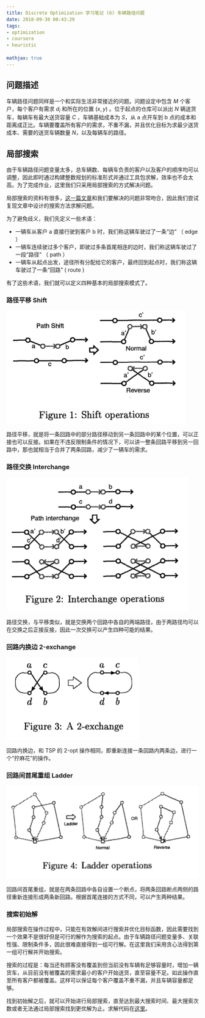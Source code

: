 ```yaml
---
title: Discrete Optimization 学习笔记 (6) 车辆路径问题
date: 2018-09-30 00:43:29
tags:
- optimization
- coursera
- heuristic
 
mathjax: true
---
```

## 问题描述

车辆路径问题同样是一个和实际生活非常接近的问题。问题设定中包含 $M$ 个客户，每个客户有需求 $d_i$ 和所在的位置 $(x, y)$ 。位于起点的仓库可以派出 $N$ 辆送货车，每辆车有最大送货容量 $C$ ，车辆基础成本为 $S$，从 a 点开车到 b 点的成本和距离成正比。车辆要覆盖所有客户的需求，不重不漏，并且优化目标为求最少送货成本、需要的送货车辆数量 $N$，以及每辆车的路径。

## 局部搜索

由于车辆路径问题变量太多，总车辆数、每辆车负责的客户以及客户的顺序均可以调整，因此即时通过构建整数规划的标准形式并通过工具包求解，效率也不会太高。为了完成作业，这里我们只采用局部搜索的方式解决问题。

局部搜索的资料有很多，[这一篇文章][vsp-paper]和我们要解决的问题非常吻合，因此我们尝试复现文章中设计的搜索方法求解问题。

为了避免歧义，我们先定义一些术语：

* 一辆车从客户 a 直接行驶到客户 b 时，我们称这辆车驶过了一条“边” （ edge ）
* 一辆车连续驶过多个客户，即驶过多条首尾相连的边时，我们称这辆车驶过了一段“路径” （ path ）
* 一辆车从起点出发，途径所有分配给它的客户，最终回到起点时，我们称这辆车驶过了一条“回路” ( route )

有了这些术语，我们就可以定义四种基本的局部搜索模式了。

### 路径平移 Shift

![VRP 路径平移][shift-img]

路径平移，就是将一条回路中的部分路径移动到另一条回路中的某个位置，可以正接也可以反接。如果在不违反限制条件的情况下，可以讲一整条回路平移到另一回路中，那也就相当于合并了两条回路，减少了一辆车的需求。

### 路径交换 Interchange

![VRP 路径交换][interchange-img]

路径交换，与平移类似，就是交换两个回路中各自的两端路径，由于两路径均可以在交换之后正接反接，因此一次交换可以产生四种可能的结果。

### 回路内换边 2-exchange

![VRP 回路内换边][exchange-img]

回路内换边，和 TSP 的 2-opt 操作相同，即重新连接一条回路内两条边，进行一个“拧麻花”的操作。

### 回路间首尾重组 Ladder

![VRP 回路间首尾重组][ladder-img]

回路间首尾重组，就是在两条回路中各自设置一个断点，将两条回路断点两侧的路径重新连接形成两条新回路。根据首尾连接的方式不同，可以产生两种结果。

### 搜索初始解

局部搜索在操作过程中，只能在有效解间进行搜索并优化目标函数，因此需要找到一个效果不是很好但是可行的解作为搜索的起点。由于车辆路径问题变量多、关联性强、限制条件多，因此很难直接得到一组可行解。在这里我们采用贪心法得到第一组可行解并开始搜索。

搜索的过程是：每当还有顾客没有覆盖到但当前没有车辆有足够容量时，增加一辆货车，从目前没有被覆盖的需求最小的客户开始送货，直至容量不足。如此操作直至所有客户都被覆盖。这样可以保证每个客户覆盖不重不漏，并且车辆容量都足够。

找到初始解之后，就可以开始进行局部搜索，直至达到最大搜索时间、最大搜索次数或者无法通过局部搜索找到更优解为止。求解代码在[这里][solution]。

[vsp-paper]: https://www.researchgate.net/publication/318284891_A_PATH-EXCHANGE-TYPE_LOCAL_SEARCH_ALGORITHM_FOR_VEHICLE_ROUTING_AND_ITS_EFFICIENT_SEARCH_STRATEGY "VRP Paper"
[shift-img]: /images/vrp-shift.png "TSP 2-opt 优化思路"
[interchange-img]: /images/vrp-interchange.png "TSP 2-opt 优化思路"
[exchange-img]: /images/vrp-exchange.png "TSP 2-opt 优化思路"
[ladder-img]: /images/vrp-ladder.png "TSP 2-opt 优化思路"
[solution]: https://github.com/jixinfeng/discopt-soln/blob/master/week-07-vrp/ "VRP Solution"
